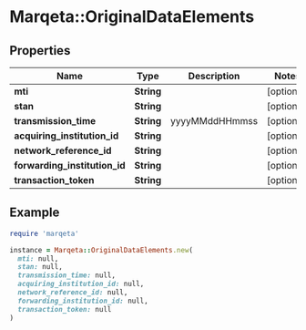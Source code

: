 # Marqeta::OriginalDataElements

## Properties

| Name | Type | Description | Notes |
| ---- | ---- | ----------- | ----- |
| **mti** | **String** |  | [optional] |
| **stan** | **String** |  | [optional] |
| **transmission_time** | **String** | yyyyMMddHHmmss | [optional] |
| **acquiring_institution_id** | **String** |  | [optional] |
| **network_reference_id** | **String** |  | [optional] |
| **forwarding_institution_id** | **String** |  | [optional] |
| **transaction_token** | **String** |  | [optional] |

## Example

```ruby
require 'marqeta'

instance = Marqeta::OriginalDataElements.new(
  mti: null,
  stan: null,
  transmission_time: null,
  acquiring_institution_id: null,
  network_reference_id: null,
  forwarding_institution_id: null,
  transaction_token: null
)
```

